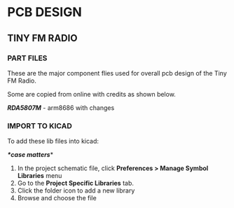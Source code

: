 # PCB DESIGN 
## TINY FM RADIO 
### PART FILES

These are the major component flies used for overall pcb design of the Tiny FM Radio.

Some are copied from online with credits as shown below. 

**_RDA5807M_** - arm8686 with changes

### IMPORT TO KICAD
To add these lib files into kicad:

***_*case matters_****

1. In the project schematic file, click **Preferences > Manage Symbol Libraries** menu
2. Go to the **Project Specific Libraries** tab.
3. Click the folder icon to add a new library
4. Browse and choose the file
